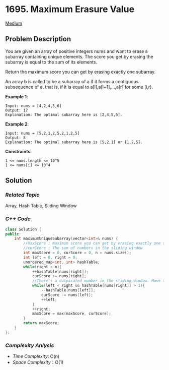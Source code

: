 # 1695. Maximum Erasure Value
[Medium](https://leetcode.com/problems/maximum-erasure-value/description/)

## Problem Description

You are given an array of positive integers nums and want to erase a subarray containing unique elements. The score you get by erasing the subarray is equal to the sum of its elements.

Return the maximum score you can get by erasing exactly one subarray.

An array b is called to be a subarray of a if it forms a contiguous subsequence of a, that is, if it is equal to a[l],a[l+1],...,a[r] for some (l,r).

**Example 1**:
```
Input: nums = [4,2,4,5,6]
Output: 17
Explanation: The optimal subarray here is [2,4,5,6].
```
**Example 2**:
```
Input: nums = [5,2,1,2,5,2,1,2,5]
Output: 8
Explanation: The optimal subarray here is [5,2,1] or [1,2,5].
```

**Constraints**
```
1 <= nums.length <= 10^5
1 <= nums[i] <= 10^4
```

## Solution

### _Related Topic_
   Array, Hash Table, Sliding Window

### _C++ Code_
```cpp
class Solution {
public:
    int maximumUniqueSubarray(vector<int>& nums) {
        //maxScore : maximum score you can get by erasing exactly one subarray
        //curScore : The sum of numbers in the sliding window
        int maxScore = 0, curScore = 0, n = nums.size();
        int left = 0, right = 0;
        unordered_map<int, int> hashTable;
        while(right < n){
            ++hashTable[nums[right]];
            curScore += nums[right];
            //There's a dulpicated number in the sliding window. Move the left side until all of elelements are unique
            while(left < right && hashTable[nums[right]] > 1){
                --hashTable[nums[left]];
                curScore -= nums[left];
                ++left;
            }
            ++right;
            maxScore = max(maxScore, curScore);
        }
        return maxScore;
    }
};
```

### _Complexity Anlysis_
- _Time Complexity_: O(n)
- _Space Complexity_：O(1)
